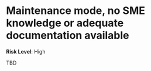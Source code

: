 # Maintenance mode, no SME knowledge or adequate documentation available

**Risk Level**: High

TBD
